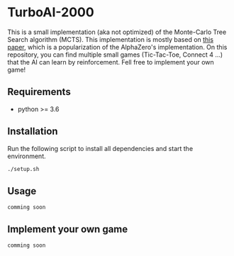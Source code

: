 # TurboAI-2000

This is a small implementation (aka not optimized) of the Monte-Carlo Tree Search algorithm (MCTS).
This implementation is mostly based on [this paper](https://web.stanford.edu/~surag/posts/alphazero.html), which is a popularization of the AlphaZero's implementation.
On this repository, you can find multiple small games (Tic-Tac-Toe, Connect 4 ...) that the AI can learn by reinforcement.
Fell free to implement your own game!

## Requirements

* python >= 3.6

## Installation

Run the following script to install all dependencies and start the environment.

```bash
./setup.sh
```

## Usage

`comming soon`

## Implement your own game

`comming soon`

